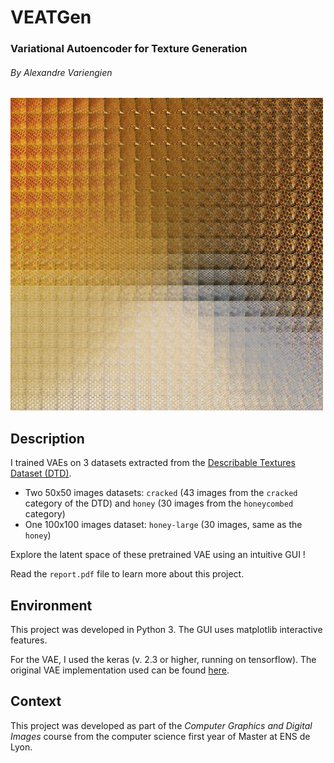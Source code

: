 
# VEATGen
### Variational Autoencoder for Texture Generation
###### By Alexandre Variengien

<img src="https://github.com/aVariengien/VEATGen/blob/main/results_images/honey_grid1.png" alt="VEATGen image space" width="500"/>

## Description

I trained VAEs on 3 datasets extracted from the [Describable Textures Dataset (DTD)](https://www.robots.ox.ac.uk/~vgg/data/dtd/).
 * Two 50x50 images datasets: `cracked` (43 images from the `cracked` category of the DTD) and `honey` (30 images from the `honeycombed` category)
 * One 100x100 images dataset: `honey-large` (30 images, same as the `honey`)

Explore the latent space of these pretrained VAE using an intuitive GUI ! 

Read the `report.pdf` file to learn more about this project.

## Environment

This project was developed in Python 3. The GUI uses matplotlib interactive features. 
    
For the VAE, I used the keras (v. 2.3 or higher, running on tensorflow).
The original VAE implementation used can be found [here](https://keras.io/examples/generative/vae/). 

## Context

This project was developed as part of the *Computer Graphics and Digital Images* course from the computer science first year of Master at ENS de Lyon.
